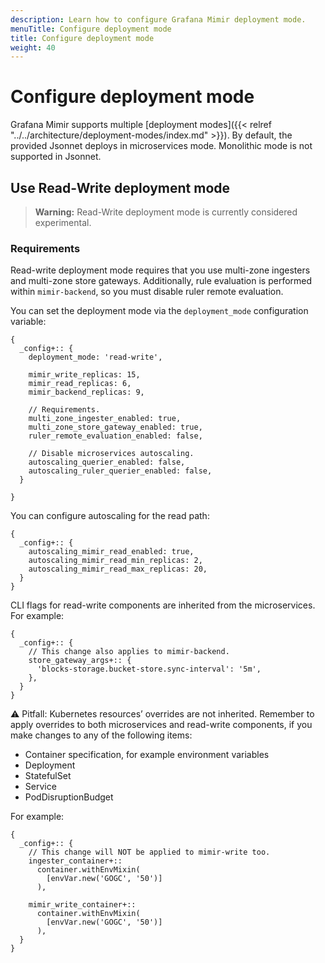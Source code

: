 ```yaml
---
description: Learn how to configure Grafana Mimir deployment mode.
menuTitle: Configure deployment mode
title: Configure deployment mode
weight: 40
---
```


# Configure deployment mode

Grafana Mimir supports multiple [deployment modes]({{< relref "../../architecture/deployment-modes/index.md" >}}). By default, the provided Jsonnet deploys in microservices mode. Monolithic mode is not supported in Jsonnet.

## Use Read-Write deployment mode

> **Warning:**
> Read-Write deployment mode is currently considered experimental.

### Requirements

Read-write deployment mode requires that you use multi-zone ingesters and multi-zone store gateways. Additionally, rule evaluation is performed within `mimir-backend`, so you must disable ruler remote evaluation.

You can set the deployment mode via the `deployment_mode` configuration variable:

```jsonnet
{
  _config+:: {
    deployment_mode: 'read-write',

    mimir_write_replicas: 15,
    mimir_read_replicas: 6,
    mimir_backend_replicas: 9,

    // Requirements.
    multi_zone_ingester_enabled: true,
    multi_zone_store_gateway_enabled: true,
    ruler_remote_evaluation_enabled: false,

    // Disable microservices autoscaling.
    autoscaling_querier_enabled: false,
    autoscaling_ruler_querier_enabled: false,
  }

}
```

You can configure autoscaling for the read path:

```jsonnet
{
  _config+:: {
    autoscaling_mimir_read_enabled: true,
    autoscaling_mimir_read_min_replicas: 2,
    autoscaling_mimir_read_max_replicas: 20,
  }
}
```

CLI flags for read-write components are inherited from the microservices. For example:

```jsonnet
{
  _config+:: {
    // This change also applies to mimir-backend.
    store_gateway_args+:: {
      'blocks-storage.bucket-store.sync-interval': '5m',
    },
  }
}
```

⚠️ Pitfall: Kubernetes resources’ overrides are not inherited. Remember to apply overrides to both microservices and read-write components, if you make changes to any of the following items:

- Container specification, for example environment variables
- Deployment
- StatefulSet
- Service
- PodDisruptionBudget

For example:

```jsonnet
{
  _config+:: {
    // This change will NOT be applied to mimir-write too.
    ingester_container+::
      container.withEnvMixin(
        [envVar.new('GOGC', '50')]
      ),

    mimir_write_container+::
      container.withEnvMixin(
        [envVar.new('GOGC', '50')]
      ),
  }
}
```
